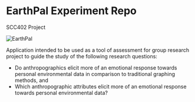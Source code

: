# EarthPal Experiment Repo
SCC402 Project

![EarthPal](https://user-images.githubusercontent.com/37414095/98237520-ec7d0280-1f5c-11eb-99f5-8af01a77f525.png)

Application intended to be used as a tool of assessment for group research project to guide the study of the following research questions:
 - Do anthropographics elicit more of an emotional response towards personal environmental data in comparison to traditional        graphing methods, and 
 - Which anthropographic attributes elicit more of an emotional response towards personal environmental data? 
